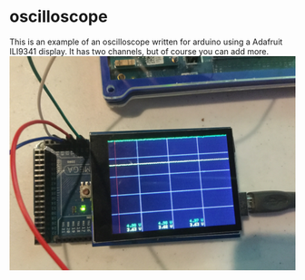 # oscilloscope

This is an example of an oscilloscope written for arduino using a Adafruit ILI9341 display.
It has two channels, but of course you can add more. 
![IMG_0827](IMG_0827.JPG)
